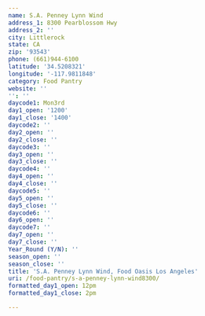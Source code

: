 ```yaml
---
name: S.A. Penney Lynn Wind
address_1: 8300 Pearblossom Hwy
address_2: ''
city: Littlerock
state: CA
zip: '93543'
phone: (661)944-6100
latitude: '34.5208321'
longitude: '-117.9811848'
category: Food Pantry
website: ''
'': ''
daycode1: Mon3rd
day1_open: '1200'
day1_close: '1400'
daycode2: ''
day2_open: ''
day2_close: ''
daycode3: ''
day3_open: ''
day3_close: ''
daycode4: ''
day4_open: ''
day4_close: ''
daycode5: ''
day5_open: ''
day5_close: ''
daycode6: ''
day6_open: ''
daycode7: ''
day7_open: ''
day7_close: ''
Year_Round (Y/N): ''
season_open: ''
season_close: ''
title: 'S.A. Penney Lynn Wind, Food Oasis Los Angeles'
uri: /food-pantry/s-a-penney-lynn-wind8300/
formatted_day1_open: 12pm
formatted_day1_close: 2pm

---
```

